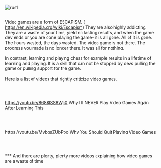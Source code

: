 

![rus1](https://user-images.githubusercontent.com/126354491/224412547-86592a2e-7f94-49d1-8d51-006fcd792955.gif)
<br><br>


Video games are a form of ESCAPISM.  ( https://en.wikipedia.org/wiki/Escapism)  They are also highly addicting. They are a waste of your time, yield no lasting results, and when the game dev ends or you are done playing the game- it is all gone. All of it is gone. The hours wasted, the days wasted. The video game is not there. The progress you made is no longer there. It was all for nothing. 
<br><br>
In contrast, learning and playing chess for example results in a lifetime of learning and playing. It is a skill that can not be stopped by devs  pulling the game or pulling support for the game. 
<br><br>
Here is a list of videos that rightly criticize video games. 

<br><br>

https://youtu.be/868BlSS8Wg0    Why I'll NEVER Play Video Games Again After Learning This

<br><br>


https://youtu.be/MybqsZUbPpo   Why You Should Quit Playing Video Games

<br><br>

*** And there are plenty, plenty more videos explaining how video games are a waste of time 
